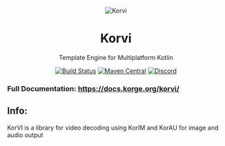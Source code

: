 <p align="center"><img alt="Korvi" src="https://raw.githubusercontent.com/korlibs/korlibs-logos/master/128/korvi.png" /></p>

<h1 align="center">Korvi</h1>
<p align="center">Template Engine for Multiplatform Kotlin</p>

<!-- BADGES -->
<p align="center">
	<a href="https://github.com/korlibs/korge/actions"><img alt="Build Status" src="https://github.com/korlibs/korge/workflows/CI/badge.svg" /></a>
    <a href="https://search.maven.org/artifact/com.soywiz.korlibs.korvi/korvi"><img alt="Maven Central" src="https://img.shields.io/maven-central/v/com.soywiz.korlibs.korvi/korvi"></a>
	<a href="https://discord.korge.org/"><img alt="Discord" src="https://img.shields.io/discord/728582275884908604?logo=discord" /></a>
</p>
<!-- /BADGES -->

### Full Documentation: <https://docs.korge.org/korvi/>

## Info:

KorVI is a library for video decoding using KorIM and KorAU for image and audio output
